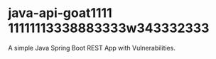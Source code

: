 # java-api-goat1111 11111113338883333w343332333
A simple Java Spring Boot REST App with Vulnerabilities.
